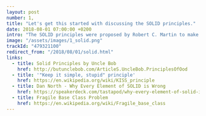 ```yaml
---
layout: post
number: 1,
title: "Let's get this started with discussing the SOLID principles."
date: 2018-08-01 07:00:00 +0200
intro: "The SOLID principles were proposed by Robert C. Martin to make software designs more understandable, flexible and maintainable. During our first podcast Paul, David and Christian will dig deeper into these five legendary design principles and discuss which experiences they made by using them during their daily work."
image: "/assets/images/1_solid.png"
trackId: "479321100"
redirect_from: "/2018/08/01/solid.html"
links:
  - title: Solid Principles by Uncle Bob
    href: http://butunclebob.com/ArticleS.UncleBob.PrinciplesOfOod
  - title: '"Keep it simple, stupid" principle'
    href: https://en.wikipedia.org/wiki/KISS_principle
  - title: Dan North - Why Every Element of SOLID is Wrong
    href: https://speakerdeck.com/tastapod/why-every-element-of-solid-is-wrong
  - title: Fragile Base Class Problem
    href: https://en.wikipedia.org/wiki/Fragile_base_class
---
```

